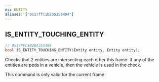 ```yaml
---
ns: ENTITY
aliases: ["0x17ffc1b2ba35a494"]
---
```

## IS_ENTITY_TOUCHING_ENTITY

```c
// 0x17FFC1B2BA35A494
bool IS_ENTITY_TOUCHING_ENTITY(Entity entity, Entity entity);
```

Checks that 2 entities are intersecting each other this frame. If any of the entities are peds in a vehicle, then the vehicle is used in the check.

This command is only valid for the current frame

